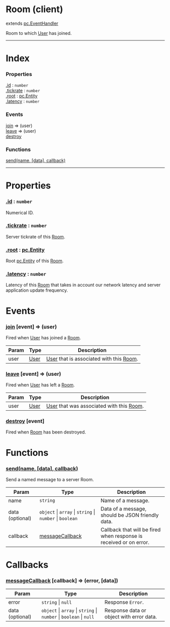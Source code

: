 # Room (client)
extends [pc.EventHandler]

Room to which [User] has joined.

---

# Index

### Properties

<a href='#property_id'>.id</a> : `number`  
<a href='#property_tickrate'>.tickrate</a> : `number`  
<a href='#property_root'>.root</a> : [pc.Entity]  
<a href='#property_latency'>.latency</a> : `number`  

### Events

<a href='#event_join'>join</a> => (user)  
<a href='#event_leave'>leave</a> => (user)  
<a href='#event_destroy'>destroy</a>  

### Functions

<a href='#function_send'>send(name, [data], callback)</a>  


---


# Properties

<a name='property_id'></a>
### <a href='#property_id'>.id</a> : `number`  
Numerical ID.

<a name='property_tickrate'></a>
### <a href='#property_tickrate'>.tickrate</a> : `number`  
Server tickrate of this [Room].

<a name='property_root'></a>
### <a href='#property_root'>.root</a> : [pc.Entity]  
Root [pc.Entity] of this [Room].

<a name='property_latency'></a>
### <a href='#property_latency'>.latency</a> : `number`  
Latency of this [Room] that takes in account our network latency and server application update frequency.



# Events

<a name='event_join'></a>
### <a href='#event_join'>join</a> [event] => (user)  
Fired when [User] has joined a [Room].

| Param | Type | Description |
| --- | --- | --- |
| user | [User] | [User] that is associated with this [Room]. |  


<a name='event_leave'></a>
### <a href='#event_leave'>leave</a> [event] => (user)  
Fired when [User] has left a [Room].

| Param | Type | Description |
| --- | --- | --- |
| user | [User] | [User] that was associated with this [Room]. |  


<a name='event_destroy'></a>
### <a href='#event_destroy'>destroy</a> [event]  
Fired when [Room] has been destroyed.



# Functions

<a name='function_send'></a>
### <a href='#function_send'>send(name, [data], callback)</a>  

Send a named message to a server Room.

| Param | Type | Description |
| --- | --- | --- |
| name | `string` | Name of a message. |  
| data (optional) | `object` &#124; `array` &#124; `string` &#124; `number` &#124; `boolean` | Data of a message, should be JSON friendly data. |  
| callback | <a href='#callback_messageCallback'>messageCallback</a> | Callback that will be fired when response is received or on error. |  



# Callbacks

<a name='callback_messageCallback'></a>
### <a href='#callback_messageCallback'>messageCallback</a> [callback] => (error, [data])  

| Param | Type | Description |
| --- | --- | --- |
| error | ```string``` &#124; ```null``` | Response `Error`. |  
| data (optional) | ```object``` &#124; ```array``` &#124; ```string``` &#124; ```number``` &#124; ```boolean``` &#124; ```null``` | Response data or object with error data. |  




[pc.EventHandler]: https://developer.playcanvas.com/en/api/pc.EventHandler.html  
[User]: ./User.md  
[Room]: ./Room.md  
[pc.Entity]: https://developer.playcanvas.com/en/api/pc.Entity.html  
